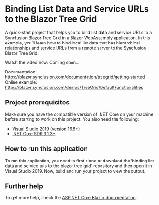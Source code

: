 # Binding List Data and Service URLs to the Blazor Tree Grid

A quick-start project that helps you to bind list data and service URLs to a Syncfusion Blazor Tree Grid in a Blazor WebAssembly application. In this example, you’ll learn how to bind local list data that has hierarchical relationships and service URLs from a remote server to the Syncfusion Blazor Tree Grid.

Watch the video now: Coming soon...

Documentation: https://blazor.syncfusion.com/documentation/treegrid/getting-started
Online example: https://blazor.syncfusion.com/demos/TreeGrid/DefaultFunctionalities 

## Project prerequisites
Make sure you have the compatible version of .NET Core on your machine before starting to work on this project. You also need the following:
* [Visual Studio 2019 (version 16.6+)]( https://visualstudio.microsoft.com/downloads)
* [.NET Core SDK 3.1.3+](https://dotnet.microsoft.com/download/dotnet-core/3.1)

## How to run this application
To run this application, you need to first clone or download the ‘binding list data and service urls to the blazor tree grid’ repository and then open it in Visual Studio 2019. Now, build and run your project to view the output.

## Further help

To get more help, check the [ASP.NET Core Blazor documentation](https://docs.microsoft.com/en-us/aspnet/core/blazor).
